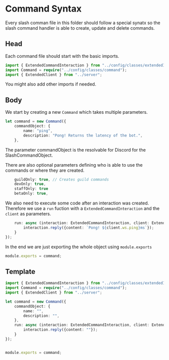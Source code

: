 # Command Syntax
Every slash comman file in this folder should follow a special synatx so the slash command handler is able to create, update and delete commands. 

## Head
Each command file should start with the basic imports.
```ts
import { ExtendedCommandInteraction } from "../config/classes/extendedInteraction";
import Command = require("../config/classes/command");
import { ExtendedClient } from "../server";
```
You might also add other imports if needed.


## Body 
We start by creating a new `Command` which takes multiple parameters.
```ts
let command = new Command({
    commandObject: {
        name: "ping",
        description: "Pong! Returns the latency of the bot.",
    },
```
The parameter commandObject is the resolvable for Discord for the SlashCommandObject.

There are also optional parameters defining who is able to use the commands or where they are created.
```ts
    guildOnly: true, // Creates guild commands
    devOnly: true,
    staffOnly: true
    betaOnly: true,
```

We also need to execute some code after an interaction was created. Therefore we use a `run` fuction with a `ExtendedCommandInteraction` and the `client` as parameters.
```ts
    run: async (interaction: ExtendedCommandInteraction, client: ExtendedClient) => {
        interaction.reply({content: `Pong! ${client.ws.ping}ms`});
    }
});
```
In the end we are just exporting the whole object using `module.exports`
```ts
module.exports = command;
```

## Template
```ts
import { ExtendedCommandInteraction } from "../config/classes/extendedInteraction";
import Command = require("../config/classes/command");
import { ExtendedClient } from "../server";

let command = new Command({
    commandObject: {
        name: "",
        description: "",
    },
    run: async (interaction: ExtendedCommandInteraction, client: ExtendedClient) => {
        interaction.reply({content: ""});
    }
});


module.exports = command;
```